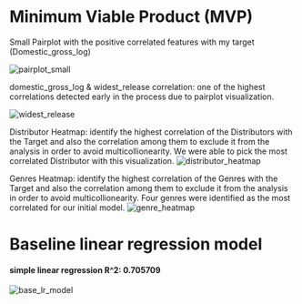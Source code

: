 # Minimum Viable Product (MVP)

Small Pairplot with the positive correlated features with my target (Domestic_gross_log)

![pairplot_small](https://user-images.githubusercontent.com/77758249/124885203-a3bc9400-df98-11eb-98c0-787efa3409f7.png)

domestic_gross_log & widest_release correlation: one of the highest correlations detected early in the process due to pairplot visualization.

![widest_release](https://user-images.githubusercontent.com/77758249/124888241-8806bd00-df9b-11eb-897c-25cdfccd0d05.png)

Distributor Heatmap: identify the highest correlation of the Distributors with the Target and also the correlation among them to exclude it from the analysis in order to avoid multicollionearity. We were able to pick the most correlated Distributor with this visualization.
![distributor_heatmap](https://user-images.githubusercontent.com/77758249/124887707-07e05780-df9b-11eb-8dce-c514ede796e6.png)

Genres Heatmap: identify the highest correlation of the Genres with the Target and also the correlation among them to exclude it from the analysis in order to avoid multicollionearity. Four genres were identified as the most correlated for our initial model.
![genre_heatmap](https://user-images.githubusercontent.com/77758249/124887741-0f9ffc00-df9b-11eb-9727-900243ca47cc.png)

# Baseline linear regression model
#### simple linear regression R^2: 0.705709

![base_lr_model](https://user-images.githubusercontent.com/77758249/124889807-0dd73800-df9d-11eb-95ee-33cb01d732f1.png)


